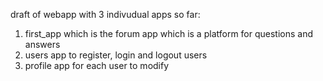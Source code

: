   draft of webapp with 3 indivudual apps so far: 
  1. first_app which is the forum app which is a platform for questions and answers 
  2. users app to register, login and logout users
  3. profile app for each user to modify 
